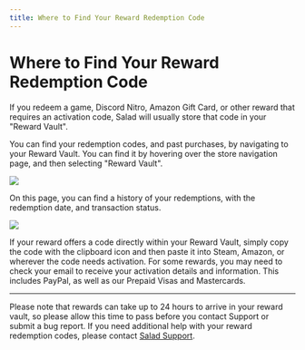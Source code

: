 ```yaml
---
title: Where to Find Your Reward Redemption Code
---
```


# Where to Find Your Reward Redemption Code

If you redeem a game, Discord Nitro, Amazon Gift Card, or other reward that requires an activation code, Salad will usually store that code in your "Reward Vault".

You can find your redemption codes, and past purchases, by navigating to your Reward Vault. You can find it by hovering over the store navigation page, and then selecting "Reward Vault".

![](https://s3.amazonaws.com/helpscout.net/docs/assets/615b47bfca9e0011a4434693/images/68a72cc12843333d7feccd7d/file-84eysVXgtT.png)

On this page, you can find a history of your redemptions, with the redemption date, and transaction status. 

![](https://s3.amazonaws.com/helpscout.net/docs/assets/615b47bfca9e0011a4434693/images/68a72ce0a0d5194c1362c15b/file-TZCRd3Rc64.png)

If your reward offers a code directly within your Reward Vault, simply copy the code with the clipboard icon and then paste it into Steam, Amazon, or wherever the code needs activation. For some rewards, you may need to check your email to receive your activation details and information. This includes PayPal, as well as our Prepaid Visas and Mastercards.

* * *

Please note that rewards can take up to 24 hours to arrive in your reward vault, so please allow this time to pass before you contact Support or submit a bug report. If you need additional help with your reward redemption codes, please contact [Salad Support](https://support.salad.com/article/216-how-to-create-a-support-ticket).
